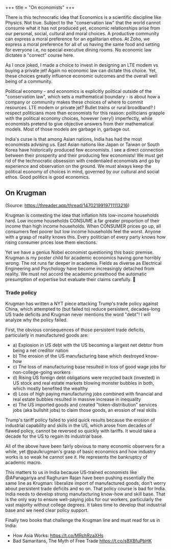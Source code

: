 +++
title = "On economists"
+++

There is this technocratic idea that Economics is a scientific discipline like Physics. Not true. Subject to the "conservation law" that the world cannot consume what it has not produced yet, economic relationships arise from our personal, social, cultural and moral choices. A productive community can express a moral preference for an egalitarian ethos. At Zoho, we express a moral preference for all of us having the same food and setting for everyone i.e, no special executive dining rooms. No economic law dictates a "correct" course here.

As I once joked, I made a choice to invest in designing an LTE modem vs buying a private jet! Again no economic law can dictate this choice. Yet, these choices greatly influence economic outcomes and the overall well being of a community.

Political economy - and economics is explicitly political outside of the "conservation law", which sets a mathematical boundary - is about how a company or community makes these choices of where to commit resources. LTE modem or private jet? Bullet trains or rural broadband? I respect politicians more than economists for this reason: politicians grapple with the political economy choices, however (very!) imperfectly, while economists pretend to give objective answers from their mathematical models. Most of those models are garbage in, garbage out.

India's curse is that among Asian nations, India has had the most economists advising us. East Asian nations like Japan or Taiwan or South Korea have historically produced few economists. I see a direct connection between their prosperity and their producing few economists! We must get rid of the technocratic obsession with credentialed economists and go by experience and observation on the ground. We must always keep the political economy of choices in mind, governed by our cultural and social ethos. Good politics is good economics.


## On Krugman
(Source: https://threader.app/thread/1470219919711113216)

Krugman is contesting the idea that inflation hits low-income households hard. Low income households CONSUME a far greater proportion of their income than high income households. When CONSUMER prices go up, all consumers feel poorer but low income households feel the worst. Anyone with a grasp of reality knows this. Every politician of every party knows how rising consumer prices lose them elections.

Yet we have a genius Nobel economist questioning this basic premise. Krugman is my poster child for academic economics having gone horribly wrong. The rot runs far deeper in academia. Fields as diverse as Electrical Engineering and Psychology have become increasingly detached from reality. We must not accord the academic priesthood the automatic presumption of expertise but evaluate their claims carefully. 🙏 

### Trade policy
Krugman has written a NYT piece attacking Trump's trade policy against China, which attempted to (but failed to) reduce persistent,  decades-long US trade deficits and Krugman never mentions the word "debt"! I will analyze why the policy failed. 

First, the obvious consequences of those persistent trade deficits, particularly in manufactured goods are:

- a) Explosion in US debt with the US becoming a largest net debtor from being a net creditor nation
- b) The erosion of the US manufacturing base which destroyed know-how
- c) The loss of manufacturing base resulted in loss of good wage jobs for non-college-going workers
- d) Rising US foreign debt obligations were recycled back (invested) in US stock and real estate markets blowing monster bubbles in both, which mostly benefited the wealthy
- d) Loss of high paying manufacturing jobs combined with financial and real estate bubbles resulted in massive increase in inequality
- e) The US imported goods and created "token-distribution" services jobs (aka bullshit jobs) to claim those goods, an erosion of real skills

Trump's tariff policy failed to yield quick results because the erosion of industrial capability and skills in the US, which arose from decades of flawed policy, cannot be reversed so quickly with tariffs. It would take a decade for the US to regain its industrial base.

All of the above have been fairly obvious to many economic observers for a while, yet @paulkrugman's grasp of basic economics and how industry works is so weak he cannot see it. He represents the bankruptcy of academic macro.

This matters to us in India because US-trained economists like @APanagariya and Raghuram Rajan have been pushing essentially the same line as Krugman: liberalize import of manufactured goods, don't worry about persistent trade deficits and so on. That policy course is bad for India. India needs to develop strong manufacturing know-how and skill base. That is the only way to ensure well-paying jobs for our workers, particularly the vast majority without college degrees. It takes time to develop that industrial base and we need clear policy support.

Finally two books that challenge the Krugman line and must read for us in India:

- How Asia Works: https://t.co/MRchRzaXHs
- Bad Samaritans, The Myth of Free Trade https://t.co/sBXBfuPbHK
